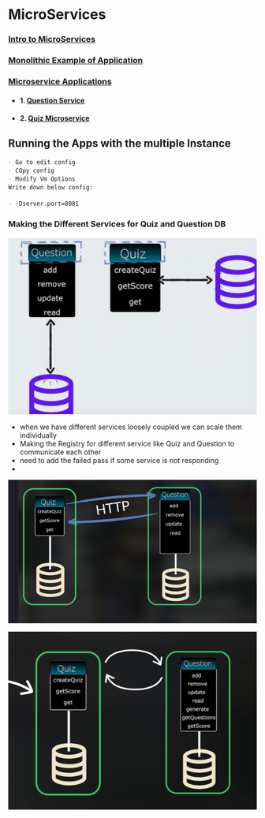 #
# MicroServices 

### [Intro to MicroServices](/Microservices/MicroservicesIntro.md)

### [Monolithic Example of Application](/Microservices/SpringQuizApp1)

### [Microservice Applications](/Microservices/)

-   #### 1. [Question Service](/Microservices/question-service/)

-   #### 2. [Quiz Microservice]()

## Running the Apps with the multiple Instance 
```markdown
- Go to edit config 
- COpy config 
- Modify Vm Options 
Write down below config: 

- -Dserver.port=8081

```
### Making the Different Services for Quiz and Question DB

  ![img.png](img.png)
- when we have different services loosely coupled we can scale them individually 
- Making the Registry for different service like Quiz and Question to communicate each other 
- need to add the failed pass if some service is not responding 
- 


![alt text](image.png)

![alt text](image-1.png)

